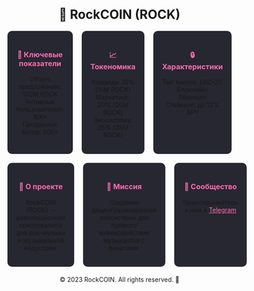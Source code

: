 <div align="center">

# 🎸 RockCOIN (ROCK)

<div style="display: grid; grid-template-columns: repeat(3, 1fr); gap: 20px; margin: 20px 0;">
  <div style="background: #262730; padding: 20px; border-radius: 10px;">
    <h3 style="color: #ff69b4;">💎 Ключевые показатели</h3>
    <ul style="list-style: none; padding: 0;">
      <li>Общее предложение: 100M ROCK</li>
      <li>Активных пользователей: 10K+</li>
      <li>Проданных битов: 50K+</li>
    </ul>
  </div>

  <div style="background: #262730; padding: 20px; border-radius: 10px;">
    <h3 style="color: #ff69b4;">📈 Токеномика</h3>
    <ul style="list-style: none; padding: 0;">
      <li>Команда: 15% (15M ROCK)</li>
      <li>Маркетинг: 20% (20M ROCK)</li>
      <li>Экосистема: 25% (25M ROCK)</li>
    </ul>
  </div>

  <div style="background: #262730; padding: 20px; border-radius: 10px;">
    <h3 style="color: #ff69b4;">🔒 Характеристики</h3>
    <ul style="list-style: none; padding: 0;">
      <li>Тип токена: ERC-20</li>
      <li>Блокчейн: Ethereum</li>
      <li>Стейкинг: до 12% APY</li>
    </ul>
  </div>
</div>

<div style="display: grid; grid-template-columns: repeat(3, 1fr); gap: 20px; margin: 20px 0;">
  <div style="background: #262730; padding: 20px; border-radius: 10px;">
    <h3 style="color: #ff69b4;">💫 О проекте</h3>
    <p>RockCOIN (ROCK) — революционная криптовалюта для рок-музыки и музыкальной индустрии.</p>
  </div>

  <div style="background: #262730; padding: 20px; border-radius: 10px;">
    <h3 style="color: #ff69b4;">🎯 Миссия</h3>
    <p>Создание децентрализованной экосистемы для прямого взаимодействия музыкантов с фанатами.</p>
  </div>

  <div style="background: #262730; padding: 20px; border-radius: 10px;">
    <h3 style="color: #ff69b4;">🤝 Сообщество</h3>
    <p>Присоединяйтесь к нам в <a href="https://t.me/rockcoin123" style="color: #ff69b4;">Telegram</a></p>
  </div>
</div>

© 2023 RockCOIN. All rights reserved. 🎸
</div>
